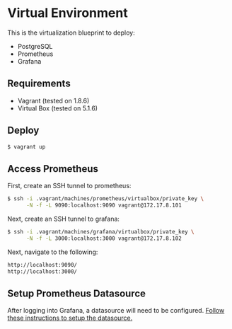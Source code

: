# Virtual Environment

This is the virtualization blueprint to deploy:
* PostgreSQL
* Prometheus
* Grafana 

## Requirements

* Vagrant (tested on 1.8.6)
* Virtual Box (tested on 5.1.6)

## Deploy

```bash
$ vagrant up
```

## Access Prometheus 

First, create an SSH tunnel to prometheus:

```bash
$ ssh -i .vagrant/machines/prometheus/virtualbox/private_key \
      -N -f -L 9090:localhost:9090 vagrant@172.17.8.101
```

Next, create an SSH tunnel to grafana:

```bash
$ ssh -i .vagrant/machines/grafana/virtualbox/private_key \
      -N -f -L 3000:localhost:3000 vagrant@172.17.8.102
```

Next, navigate to the following:

```bash
http://localhost:9090/
http://localhost:3000/
```

## Setup Prometheus Datasource

After logging into Grafana, a datasource will need to be configured.  [Follow these 
instructions to setup the datasource.](https://github.com/jasonodonnell/grafana-pgsql-monitoring)
